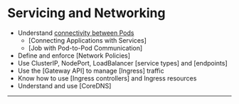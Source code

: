 # Servicing and Networking

* Understand [connectivity between Pods]
    * [Connecting Applications with Services]
    * [Job with Pod-to-Pod Communication]
* Define and enforce [Network Policies]
* Use ClusterIP, NodePort, LoadBalancer [service types] and [endpoints]
* Use the [Gateway API] to manage [Ingress] traffic
* Know how to use [Ingress controllers] and Ingress resources
* Understand and use [CoreDNS]

---

[connectivity between Pods]: /kubernetes/12.1-connectivity-between-pods.md
